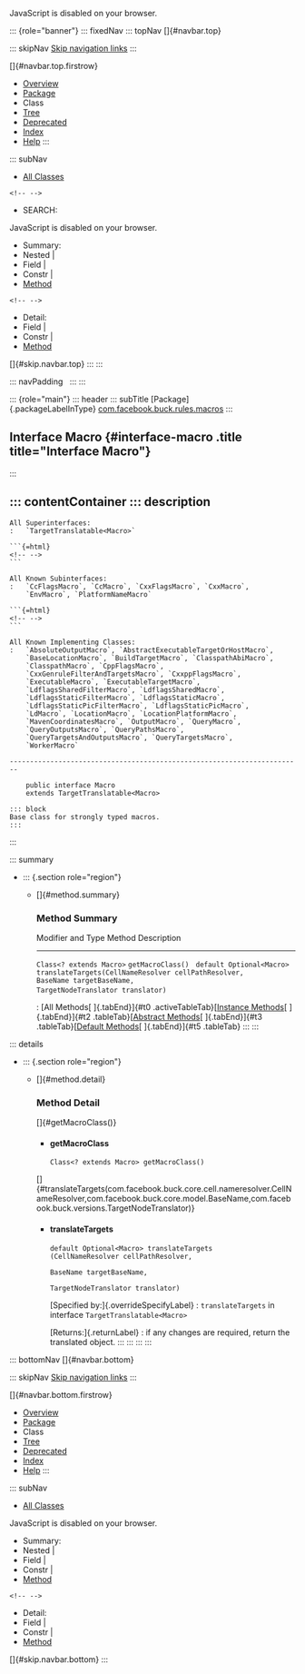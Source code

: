 <div>

JavaScript is disabled on your browser.

</div>

::: {role="banner"}
::: fixedNav
::: topNav
[]{#navbar.top}

::: skipNav
[Skip navigation links](#skip.navbar.top "Skip navigation links")
:::

[]{#navbar.top.firstrow}

-   [Overview](../../../../../index.html)
-   [Package](package-summary.html)
-   Class
-   [Tree](package-tree.html)
-   [Deprecated](../../../../../deprecated-list.html)
-   [Index](../../../../../index-all.html)
-   [Help](../../../../../help-doc.html)
:::

::: subNav
-   [All Classes](../../../../../allclasses.html)

```{=html}
<!-- -->
```
-   SEARCH:

<div>

<div>

JavaScript is disabled on your browser.

</div>

</div>

<div>

-   Summary: 
-   Nested \| 
-   Field \| 
-   Constr \| 
-   [Method](#method.summary)

```{=html}
<!-- -->
```
-   Detail: 
-   Field \| 
-   Constr \| 
-   [Method](#method.detail)

</div>

[]{#skip.navbar.top}
:::
:::

::: navPadding
 
:::
:::

::: {role="main"}
::: header
::: subTitle
[Package]{.packageLabelInType} [com.facebook.buck.rules.macros](package-summary.html)
:::

## Interface Macro {#interface-macro .title title="Interface Macro"}
:::

::: contentContainer
::: description
-   

    All Superinterfaces:
    :   `TargetTranslatable<Macro>`

    ```{=html}
    <!-- -->
    ```

    All Known Subinterfaces:
    :   `CcFlagsMacro`, `CcMacro`, `CxxFlagsMacro`, `CxxMacro`,
        `EnvMacro`, `PlatformNameMacro`

    ```{=html}
    <!-- -->
    ```

    All Known Implementing Classes:
    :   `AbsoluteOutputMacro`, `AbstractExecutableTargetOrHostMacro`,
        `BaseLocationMacro`, `BuildTargetMacro`, `ClasspathAbiMacro`,
        `ClasspathMacro`, `CppFlagsMacro`,
        `CxxGenruleFilterAndTargetsMacro`, `CxxppFlagsMacro`,
        `ExecutableMacro`, `ExecutableTargetMacro`,
        `LdflagsSharedFilterMacro`, `LdflagsSharedMacro`,
        `LdflagsStaticFilterMacro`, `LdflagsStaticMacro`,
        `LdflagsStaticPicFilterMacro`, `LdflagsStaticPicMacro`,
        `LdMacro`, `LocationMacro`, `LocationPlatformMacro`,
        `MavenCoordinatesMacro`, `OutputMacro`, `QueryMacro`,
        `QueryOutputsMacro`, `QueryPathsMacro`,
        `QueryTargetsAndOutputsMacro`, `QueryTargetsMacro`,
        `WorkerMacro`

    ------------------------------------------------------------------------

        public interface Macro
        extends TargetTranslatable<Macro>

    ::: block
    Base class for strongly typed macros.
    :::
:::

::: summary
-   ::: {.section role="region"}
    -   []{#method.summary}

        ### Method Summary

          Modifier and Type           Method                                                                                                                                            Description
          --------------------------- ------------------------------------------------------------------------------------------------------------------------------------------------- -------------
          `Class<? extends Macro>`    `getMacroClass()`                                                                                                                                  
          `default Optional<Macro>`   `translateTargets​(CellNameResolver cellPathResolver,                 BaseName targetBaseName,                 TargetNodeTranslator translator)`    

          : [All Methods[ ]{.tabEnd}]{#t0 .activeTableTab}[[Instance
          Methods](javascript:show(2);)[ ]{.tabEnd}]{#t2
          .tableTab}[[Abstract
          Methods](javascript:show(4);)[ ]{.tabEnd}]{#t3
          .tableTab}[[Default
          Methods](javascript:show(16);)[ ]{.tabEnd}]{#t5 .tableTab}
    :::
:::

::: details
-   ::: {.section role="region"}
    -   []{#method.detail}

        ### Method Detail

        []{#getMacroClass()}

        -   #### getMacroClass

            ``` methodSignature
            Class<? extends Macro> getMacroClass()
            ```

        []{#translateTargets(com.facebook.buck.core.cell.nameresolver.CellNameResolver,com.facebook.buck.core.model.BaseName,com.facebook.buck.versions.TargetNodeTranslator)}

        -   #### translateTargets

            ``` methodSignature
            default Optional<Macro> translateTargets​(CellNameResolver cellPathResolver,
                                                     BaseName targetBaseName,
                                                     TargetNodeTranslator translator)
            ```

            [Specified by:]{.overrideSpecifyLabel}
            :   `translateTargets` in
                interface `TargetTranslatable<Macro>`

            [Returns:]{.returnLabel}
            :   if any changes are required, return the translated
                object.
    :::
:::
:::
:::

::: bottomNav
[]{#navbar.bottom}

::: skipNav
[Skip navigation links](#skip.navbar.bottom "Skip navigation links")
:::

[]{#navbar.bottom.firstrow}

-   [Overview](../../../../../index.html)
-   [Package](package-summary.html)
-   Class
-   [Tree](package-tree.html)
-   [Deprecated](../../../../../deprecated-list.html)
-   [Index](../../../../../index-all.html)
-   [Help](../../../../../help-doc.html)
:::

::: subNav
-   [All Classes](../../../../../allclasses.html)

<div>

<div>

JavaScript is disabled on your browser.

</div>

</div>

<div>

-   Summary: 
-   Nested \| 
-   Field \| 
-   Constr \| 
-   [Method](#method.summary)

```{=html}
<!-- -->
```
-   Detail: 
-   Field \| 
-   Constr \| 
-   [Method](#method.detail)

</div>

[]{#skip.navbar.bottom}
:::
